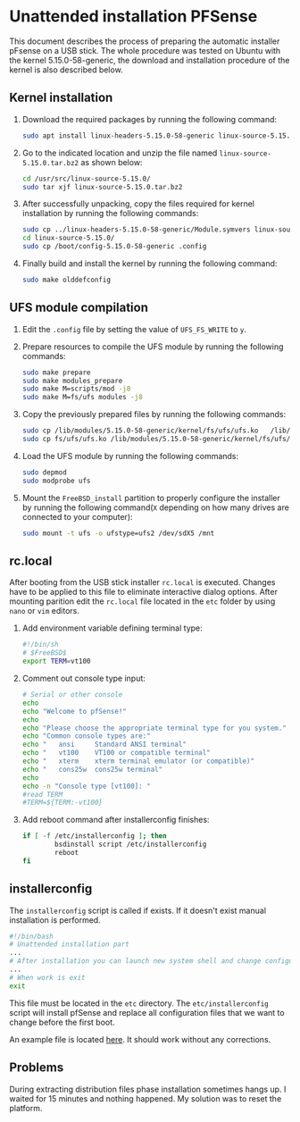 Unattended installation PFSense
===============================

This document describes the process of preparing the automatic installer pFsense
on a USB stick. The whole procedure was tested on Ubuntu with the kernel
5.15.0-58-generic, the download and installation procedure of the kernel is also
described below.

Kernel installation
-------------------

1. Download the required packages by running the following command:

   ```bash
   sudo apt install linux-headers-5.15.0-58-generic linux-source-5.15.0
   ```

1. Go to the indicated location and unzip the file named
   `linux-source-5.15.0.tar.bz2` as shown below:

   ```bash
   cd /usr/src/linux-source-5.15.0/
   sudo tar xjf linux-source-5.15.0.tar.bz2
   ```

1. After successfully unpacking, copy the files required for kernel installation
   by running the following commands:

   ```bash
   sudo cp ../linux-headers-5.15.0-58-generic/Module.symvers linux-source-5.15.0/
   cd linux-source-5.15.0/
   sudo cp /boot/config-5.15.0-58-generic .config
   ```

1. Finally build and install the kernel by running the following command:

   ```bash
   sudo make olddefconfig
   ```

UFS module compilation
-----------------------

1. Edit the `.config` file by setting the value of `UFS_FS_WRITE` to `y`.
1. Prepare resources to compile the UFS module by running the following
   commands:

   ```bash
   sudo make prepare
   sudo make modules_prepare
   sudo make M=scripts/mod -j8
   sudo make M=fs/ufs modules -j8
   ```

1. Copy the previously prepared files by running the following commands:

   ```bash
   sudo cp /lib/modules/5.15.0-58-generic/kernel/fs/ufs/ufs.ko   /lib/modules/5.15.0-58-generic/kernel/fs/ufs/ufs_backup.ko 
   sudo cp fs/ufs/ufs.ko /lib/modules/5.15.0-58-generic/kernel/fs/ufs/ufs.ko
   ```

1. Load the UFS module by running the following commands:

   ```bash
   sudo depmod
   sudo modprobe ufs
   ```

1. Mount the `FreeBSD_install` partition to properly configure the installer by
   running the following command(`X` depending on how many drives are connected
   to your computer):

   ```bash
   sudo mount -t ufs -o ufstype=ufs2 /dev/sdX5 /mnt
   ```

rc.local
--------

After booting from the USB stick installer `rc.local` is executed. Changes have
to be applied to this file to eliminate interactive dialog options. After
mounting parition edit the `rc.local` file located in the `etc` folder by using
`nano` or `vim` editors.

1. Add environment variable defining terminal type:

    ```bash
    #!/bin/sh
    # $FreeBSD$
    export TERM=vt100
    ```

1. Comment out console type input:

    ```bash
    # Serial or other console
    echo
    echo "Welcome to pfSense!"
    echo
    echo "Please choose the appropriate terminal type for you system."
    echo "Common console types are:"
    echo "   ansi     Standard ANSI terminal"
    echo "   vt100    VT100 or compatible terminal"
    echo "   xterm    xterm terminal emulator (or compatible)"
    echo "   cons25w  cons25w terminal"
    echo
    echo -n "Console type [vt100]: "
    #read TERM
    #TERM=${TERM:-vt100}
    ```

1. Add reboot command after installerconfig finishes:

    ```bash
    if [ -f /etc/installerconfig ]; then
            bsdinstall script /etc/installerconfig
            reboot
    fi
    ```

installerconfig
---------------

The `installerconfig` script is called if exists. If it doesn't exist manual
installation is performed.

```bash
#!/bin/bash
# Unattended installation part
...
# After installation you can launch new system shell and change configuration
...
# When work is exit
exit
```

This file must be located in the `etc` directory. The `etc/installerconfig`
script will install pfSense and replace all configuration files that we want to
change before the first boot.

An example file is located
[here](https://github.com/pcengines/apu2-documentation/blob/master/scripts/installerconfig).
It should work without any corrections.

Problems
--------

During extracting distribution files phase installation sometimes hangs up. I
waited for 15 minutes and nothing happened. My solution was to reset the
platform.
